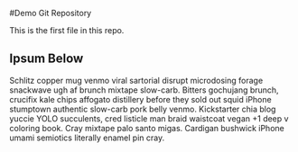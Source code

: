 #Demo Git Repository

This is the first file in this repo.

## Ipsum Below

Schlitz copper mug venmo viral sartorial disrupt microdosing forage snackwave ugh af brunch mixtape slow-carb. Bitters gochujang brunch, crucifix kale chips affogato distillery before they sold out squid iPhone stumptown authentic slow-carb pork belly venmo. Kickstarter chia blog yuccie YOLO succulents, cred listicle man braid waistcoat vegan +1 deep v coloring book. Cray mixtape palo santo migas. Cardigan bushwick iPhone umami semiotics literally enamel pin cray.